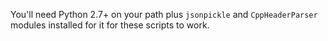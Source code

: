 You'll need Python 2.7+ on your path plus `jsonpickle` and `CppHeaderParser` modules installed for it for these scripts to work.